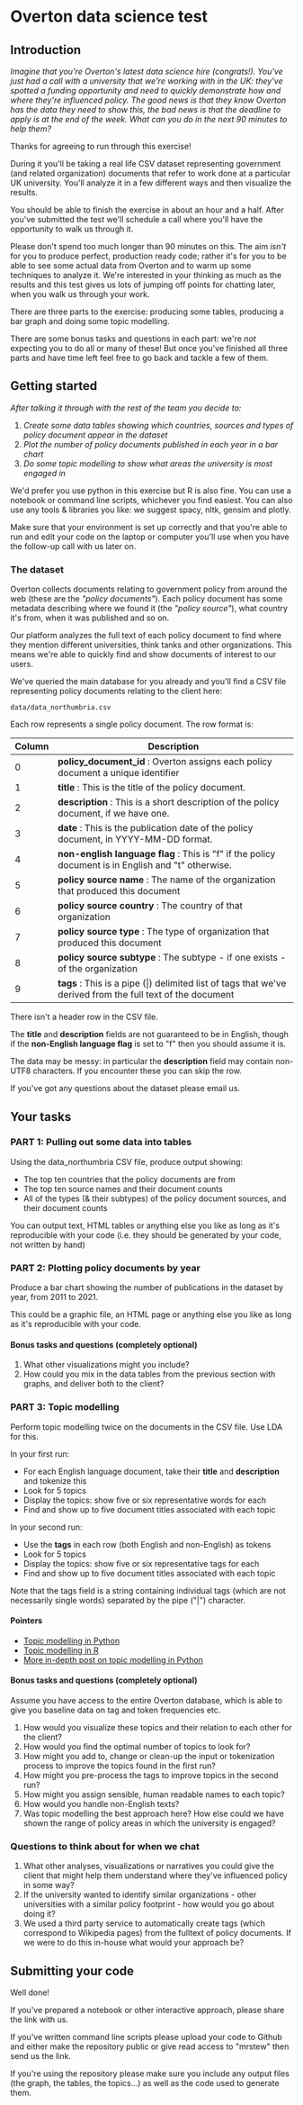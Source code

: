 # Overton data science test

## Introduction

*Imagine that you're Overton's latest data science hire (congrats!). You've just had a call with a university that we're working with in the UK: they've spotted a funding opportunity and need to quickly demonstrate how and where they're influenced policy. The good news is that they know Overton has the data they need to show this, the bad news is that the deadline to apply is at the end of the week. What can you do in the next 90 minutes to help them?*

Thanks for agreeing to run through this exercise! 

During it you'll be taking a real life CSV dataset representing government (and related organization) documents that refer to work done at a particular UK university. You'll analyze it in a few different ways and then visualize the results. 

You should be able to finish the exercise in about an hour and a half. After you've submitted the test we'll schedule a call where you'll have the opportunity to walk us through it.

Please don't spend too much longer than 90 minutes on this. The aim _isn't_ for you to produce perfect, production ready code; rather it's for you to be able to see some actual data from Overton and to warm up some techniques to analyze it. We're interested in your thinking as much as the results and this test gives us lots of jumping off points for chatting later, when you walk us through your work.

There are three parts to the exercise: producing some tables, producing a bar graph and doing some topic modelling.

There are some bonus tasks and questions in each part: we're _not_ expecting you to do all or many of these! But once you've finished all three parts and have time left feel free to go back and tackle a few of them.

## Getting started

*After talking it through with the rest of the team you decide to:*

1. *Create some data tables showing which countries, sources and types of policy document appear in the dataset*
2. *Plot the number of policy documents published in each year in a bar chart*
3. *Do some topic modelling to show what areas the university is most engaged in*

We'd prefer you use python in this exercise but R is also fine. You can use a notebook or command line scripts, whichever you find easiest. You can also use any tools & libraries you like: we suggest spacy, nltk, gensim and plotly.

Make sure that your environment is set up correctly and that you're able to run and edit your code on the laptop or computer you'll use when you have the follow-up call with us later on.

### The dataset

Overton collects documents relating to government policy from around the web (these are the *"policy documents"*). Each policy document has some metadata describing where we found it (the *"policy source"*), what country it's from, when it was published and so on.

Our platform analyzes the full text of each policy document to find where they mention different universities, think tanks and other organizations. This means we're able to quickly find and show documents of interest to our users.

We've queried the main database for you already and you'll find a CSV file representing policy documents relating to the client here:

```
data/data_northumbria.csv
```

Each row represents a single policy document. The row format is:

Column | Description
---- | ----
0 | **policy_document_id** : Overton assigns each policy document a unique identifier
1 | **title** : This is the title of the policy document.
2 | **description** : This is a short description of the policy document, if we have one.
3 | **date** : This is the publication date of the policy document, in YYYY-MM-DD format.
4 | **non-english language flag** : This is "f" if the policy document is in English and "t" otherwise.
5 | **policy source name** : The name of the organization that produced this document
6 | **policy source country** : The country of that organization
7 | **policy source type** : The type of organization that produced this document
8 | **policy source subtype** : The subtype - if one exists - of the organization
9 | **tags** : This is a pipe (\|) delimited list of tags that we've derived from the full text of the document

There isn't a header row in the CSV file.

The **title** and **description** fields are not guaranteed to be in English, though if the **non-English language flag** is set to "f" then you should assume it is.

The data may be messy: in particular the **description** field may contain non-UTF8 characters. If you encounter these you can skip the row.

If you've got any questions about the dataset please email us.

## Your tasks

### PART 1: Pulling out some data into tables

Using the data_northumbria CSV file, produce output showing:

* The top ten countries that the policy documents are from
* The top ten source names and their document counts
* All of the types (& their subtypes) of the policy document sources, and their document counts

You can output text, HTML tables or anything else you like as long as it's reproducible with your code (i.e. they should be generated by your code, not written by hand)

### PART 2: Plotting policy documents by year

Produce a bar chart showing the number of publications in the dataset by year, from 2011 to 2021.

This could be a graphic file, an HTML page or anything else you like as long as it's reproducible with your code.

#### Bonus tasks and questions (completely optional)

1. What other visualizations might you include?
2. How could you mix in the data tables from the previous section with graphs, and deliver both to the client?

### PART 3: Topic modelling

Perform topic modelling twice on the documents in the CSV file. Use LDA for this.

In your first run:

* For each English language document, take their **title** and **description** and tokenize this
* Look for 5 topics
* Display the topics: show five or six representative words for each
* Find and show up to five document titles associated with each topic

In your second run:

* Use the **tags** in each row (both English and non-English) as tokens
* Look for 5 topics
* Display the topics: show five or six representative tags for each
* Find and show up to five document titles associated with each topic

Note that the tags field is a string containing individual tags (which are not necessarily single words) separated by the pipe ("\|") character.

#### Pointers

* [Topic modelling in Python](https://towardsdatascience.com/topic-modelling-in-python-with-nltk-and-gensim-4ef03213cd21)
* [Topic modelling in R](https://towardsdatascience.com/beginners-guide-to-lda-topic-modelling-with-r-e57a5a8e7a25)
* [More in-depth post on topic modelling in Python](https://www.machinelearningplus.com/nlp/topic-modeling-gensim-python/)

#### Bonus tasks and questions (completely optional)

Assume you have access to the entire Overton database, which is able to give you baseline data on tag and token frequencies etc.

1. How would you visualize these topics and their relation to each other for the client?
2. How would you find the optimal number of topics to look for?
3. How might you add to, change or clean-up the input or tokenization process to improve the topics found in the first run?
4. How might you pre-process the tags to improve topics in the second run? 
5. How might you assign sensible, human readable names to each topic?
6. How would you handle non-English texts?
7. Was topic modelling the best approach here? How else could we have shown the range of policy areas in which the university is engaged?

### Questions to think about for when we chat

1. What other analyses, visualizations or narratives you could give the client that might help them understand where they've influenced policy in some way?
2. If the university wanted to identify similar organizations - other universities with a similar policy footprint - how would you go about doing it?
3. We used a third party service to automatically create tags (which correspond to Wikipedia pages) from the fulltext of policy documents. If we were to do this in-house what would your approach be?

## Submitting your code

Well done! 

If you've prepared a notebook or other interactive approach, please share the link with us.

If you've written command line scripts please upload your code to Github and either make the repository public or give read access to "mrstew" then send us the link.

If you're using the repository please make sure you include any output files (the graph, the tables, the topics...) as well as the code used to generate them.